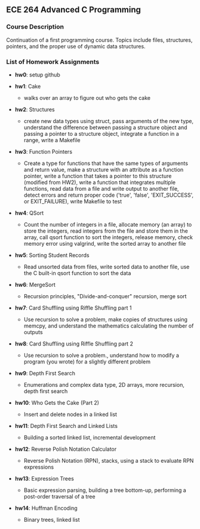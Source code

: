 ## ECE 264 Advanced C Programming
### Course Description
Continuation of a first programming course. Topics include files, structures, pointers, and the proper use of dynamic data structures.

### List of Homework Assignments

- **hw0**:
  setup github <br />

- **hw1**: Cake
  - walks over an array to figure out who gets the cake <br />

- **hw2**: Structures
  - create new data types using struct, pass arguments of the new type, understand the difference between passing a structure object and passing a pointer to a structure object, integrate a function in a range, write a Makefile <br />

- **hw3**: Function Pointers
  - Create a type for functions that have the same types of arguments and return value, make a structure with an attribute as a function pointer, write a function that takes a pointer to this structure (modified from HW2), write a function that integrates multiple functions, read data from a file and write output to another file, detect errors and return proper code ('true', 'false', 'EXIT_SUCCESS', or EXIT_FAILURE), write Makefile to test <br />

- **hw4**: QSort
  - Count the number of integers in a file, allocate memory (an array) to store the integers, read integers from the file and store them in the array, call qsort function to sort the integers, release memory, check memory error using valgrind, write the sorted array to another file <br />

- **hw5**: Sorting Student Records
  - Read unsorted data from files, write sorted data to another file, use the C built-in qsort function to sort the data <br />

- **hw6**: MergeSort
  - Recursion principles, "Divide-and-conquer" recursion, merge sort <br />

- **hw7**: Card Shuffling using Riffle Shuffling part 1
  - Use recursion to solve a problem, make copies of structures using memcpy, and understand the mathematics calculating the number of outputs <br />

- **hw8**: Card Shuffling using Riffle Shuffling part 2
  - Use recursion to solve a problem., understand how to modify a program (you wrote) for a slightly different problem <br />

- **hw9**: Depth First Search
  - Enumerations and complex data type, 2D arrays, more recursion, depth first search <br />

- **hw10**: Who Gets the Cake (Part 2)
  - Insert and delete nodes in a linked list <br />

- **hw11**: Depth First Search and Linked Lists
  - Building a sorted linked list, incremental development <br />

- **hw12**: Reverse Polish Notation Calculator
  - Reverse Polish Notation (RPN), stacks, using a stack to evaluate RPN expressions <br />

- **hw13**: Expression Trees
  - Basic expression parsing, building a tree bottom-up, performing a post-order traversal of a tree <br />

- **hw14**: Huffman Encoding
  - Binary trees, linked list <br />
